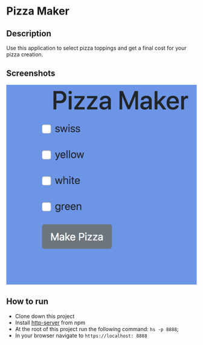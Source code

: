 # Pizza Maker

## Description
Use this application to select pizza toppings and get a final cost for your pizza creation.

## Screenshots
![](https://raw.githubusercontent.com/rarceneaux/pizza-maker/master/sceenshots/Screen%20Shot%202019-09-28%20at%201.35.55%20PM.png)



## How to run
* Clone down this project
* Install [http-server](https://www.npmjs.com/package/http-server) from npm
* At the root of this project run the following command: `hs -p 8888`;
* In your browser navigate to `https://localhost: 8888`